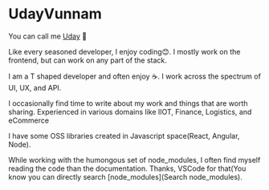 # UdayVunnam

You can call me [Uday](https://www.linkedin.com/in/udayvunnam/) 👋

Like every seasoned developer, I enjoy coding😊. I mostly work on the frontend, but can work on any part of the stack.

I am a T shaped developer and often enjoy ☕️. I work across the spectrum of UI, UX, and API. 

I occasionally find time to write about my work and things that are worth sharing. Experienced in various domains like IIOT, Finance, Logistics, and eCommerce

I have some OSS libraries created in Javascript space(React, Angular, Node). 

While working with the humongous set of node_modules, I often find myself reading the code than the documentation. Thanks, VSCode for that(You know you can directly search [node_modules](Search node_modules). 

